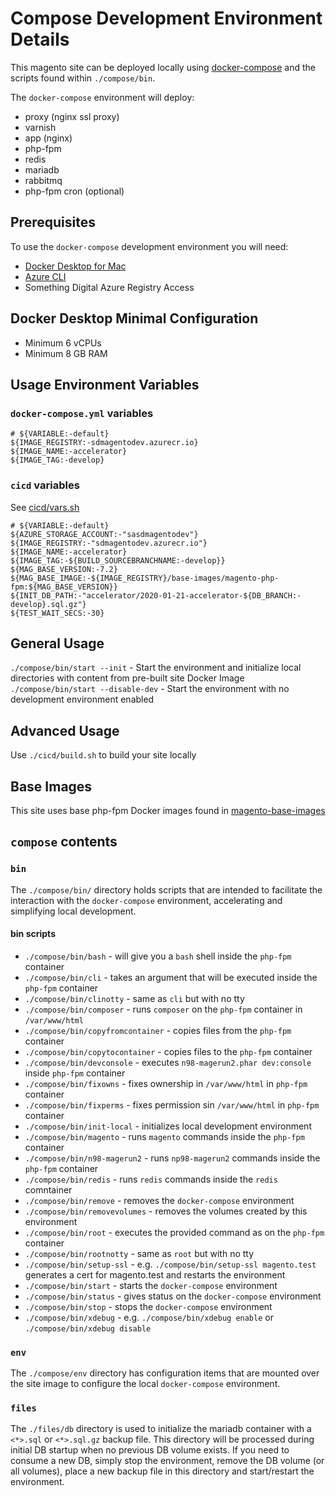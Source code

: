 # Compose Development Environment Details
This magento site can be deployed locally using [docker-compose](https://docs.docker.com/compose/) and the scripts found within `./compose/bin`.

The `docker-compose` environment will deploy:
* proxy (nginx ssl proxy)
* varnish
* app (nginx)
* php-fpm
* redis
* mariadb
* rabbitmq
* php-fpm cron (optional)


## Prerequisites
To use the `docker-compose` development environment you will need:
* [Docker Desktop for Mac](https://docs.docker.com/docker-for-mac/)
* [Azure CLI](https://docs.microsoft.com/en-us/cli/azure/install-azure-cli?view=azure-cli-latest) 
* Something Digital Azure Registry Access

## Docker Desktop Minimal Configuration
* Minimum 6 vCPUs
* Minimum 8 GB RAM

## Usage Environment Variables
### `docker-compose.yml` variables
```
# ${VARIABLE:-default}
${IMAGE_REGISTRY:-sdmagentodev.azurecr.io}
${IMAGE_NAME:-accelerator}
${IMAGE_TAG:-develop}
```

### `cicd` variables
See [cicd/vars.sh](cicd/vars.sh)

```
# ${VARIABLE:-default}
${AZURE_STORAGE_ACCOUNT:-"sasdmagentodev"}
${IMAGE_REGISTRY:-"sdmagentodev.azurecr.io"}
${IMAGE_NAME:-accelerator}
${IMAGE_TAG:-${BUILD_SOURCEBRANCHNAME:-develop}}
${MAG_BASE_VERSION:-7.2}
${MAG_BASE_IMAGE:-${IMAGE_REGISTRY}/base-images/magento-php-fpm:${MAG_BASE_VERSION}}
${INIT_DB_PATH:-"accelerator/2020-01-21-accelerator-${DB_BRANCH:-develop}.sql.gz"}
${TEST_WAIT_SECS:-30}
```

## General Usage
`./compose/bin/start --init` - Start the environment and initialize local directories with content from pre-built site Docker Image
`./compose/bin/start --disable-dev` - Start the environment with no development environment enabled

## Advanced Usage
Use `./cicd/build.sh` to build your site locally

## Base Images
This site uses base php-fpm Docker images found in [magento-base-images](https://github.com/sdinteractive/magento-base-images)

## `compose` contents

### `bin`
The `./compose/bin/` directory holds scripts that are intended to facilitate the interaction with the `docker-compose` environment, accelerating and simplifying local development.

#### bin scripts
* `./compose/bin/bash` - will give you a `bash` shell inside the `php-fpm` container
* `./compose/bin/cli` - takes an argument that will be executed inside the `php-fpm` container
* `./compose/bin/clinotty` - same as `cli` but with no tty
* `./compose/bin/composer` - runs `composer` on the `php-fpm` container in `/var/www/html`
* `./compose/bin/copyfromcontainer` - copies files from the `php-fpm` container
* `./compose/bin/copytocontainer` - copies files to the `php-fpm` container
* `./compose/bin/devconsole` - executes `n98-magerun2.phar dev:console` inside `php-fpm` container
* `./compose/bin/fixowns` - fixes ownership in `/var/www/html` in `php-fpm` container
* `./compose/bin/fixperms` - fixes permission sin `/var/www/html` in `php-fpm` container
* `./compose/bin/init-local` - initializes local development environment
* `./compose/bin/magento` - runs `magento` commands inside the `php-fpm` container
* `./compose/bin/n98-magerun2` - runs `np98-magerun2` commands inside the `php-fpm` container
* `./compose/bin/redis` - runs `redis` commands inside the `redis` comntainer
* `./compose/bin/remove` - removes the `docker-compose` environment
* `./compose/bin/removevolumes` - removes the volumes created by this environment
* `./compose/bin/root` - executes the provided command as on the `php-fpm` container
* `./compose/bin/rootnotty` - same as `root` but with no tty
* `./compose/bin/setup-ssl` - e.g. `./compose/bin/setup-ssl magento.test` generates a cert for magento.test and restarts the environment
* `./compose/bin/start` - starts the `docker-compose` environment
* `./compose/bin/status` - gives status on the `docker-compose` environment
* `./compose/bin/stop` - stops the `docker-compose` environment
* `./compose/bin/xdebug` - e.g. `./compose/bin/xdebug enable` or `./compose/bin/xdebug disable`


### `env`
The `./compose/env` directory has configuration items that are mounted over the site image to configure the local `docker-compose` environment.

### `files`
The `./files/db` directory is used to initialize the mariadb container with a `<*>.sql` or `<*>.sql.gz` backup file. This directory will be processed during initial DB startup when no previous DB volume exists. If you need to consume a new DB, simply stop the environment, remove the DB volume (or all volumes), place a new backup file in this directory and start/restart the environment.
